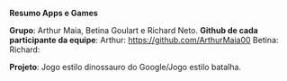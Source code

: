 **Resumo Apps e Games**

**Grupo**: Arthur Maia, Betina Goulart e Richard Neto.
**Github de cada participante da equipe**: Arthur: https://github.com/ArthurMaia00 Betina: Richard:


**Projeto**: Jogo estilo dinossauro do Google/Jogo estilo batalha.


   
